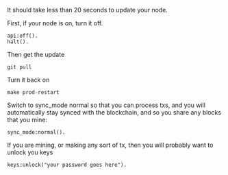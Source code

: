 It should take less than 20 seconds to update your node.

First, if your node is on, turn it off.
```
api:off().
halt().
```

Then get the update
```
git pull
```

Turn it back on
```
make prod-restart
```

Switch to sync_mode normal so that you can process txs, and you will automatically stay synced with the blockchain, and so you share any blocks that you mine:
```
sync_mode:normal().
```

If you are mining, or making any sort of tx, then you will probably want to unlock you keys
```
keys:unlock("your password goes here").
```